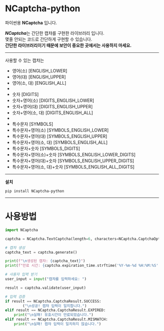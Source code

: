 # NCaptcha-python
파이썬용 **NCaptcha** 입니다.  

***NCaptcha***는 간단한 캡챠를 구현한 라이브러리 입니다.  
몇줄 안되는 코드로 간단하게 구현할 수 있습니다.  
**간단한 라이브러리이기 때문에 보안이 중요한 곳에서는 사용하지 마세요.**

---

사용할 수 있는 캡챠는

- 영어(소) [ENGLISH_LOWER]
- 영어(대) [ENGLISH_UPPER]
- 영어(소, 대) [ENGLISH_ALL]
- 
- 숫자 [DIGITS]
- 숫자+영어(소) [DIGITS_ENGLISH_LOWER]
- 숫자+영어(대) [DIGITS_ENGLISH_UPPER]
- 숫자+영어(소, 대) [DIGITS_ENGLISH_ALL]
- 
- 특수문자 [SYMBOLS]
- 특수문자+영어(소) [SYMBOLS_ENGLISH_LOWER]
- 특수문자+영어(대) [SYMBOLS_ENGLISH_UPPER]
- 특수문자+영어(소, 대) [SYMBOLS_ENGLISH_ALL]
- 특수문자+숫자 [SYMBOLS_DIGITS]
- 특수문자+영어(소)+숫자 [SYMBOLS_ENGLISH_LOWER_DIGITS]
- 특수문자+영어(대)+숫자 [SYMBOLS_ENGLISH_UPPER_DIGITS]
- 특수문자+영어(소, 대)+숫자 [SYMBOLS_ENGLISH_ALL_DIGITS]

---

**설치**
```shell
pip install NCaptcha-python
```

---

# **사용방법**
```python
import NCaptcha

captcha = NCaptcha.TextCaptcha(length=6, characters=NCaptcha.CaptchaOptions.ENGLISH_ALL, expires_in_seconds=30)

# 캡챠 생성
captcha_text = captcha.generate()

print(f"\n생성된 캡챠: {captcha_text}")
print(f"만료 시간: {captcha.expiration_time.strftime('%Y-%m-%d %H:%M:%S')}")

# 사용자 입력 받기
user_input = input("캡챠를 입력하세요: ")

result = captcha.validate(user_input)

# 입력 검증
if result == NCaptcha.CaptchaResult.SUCCESS:
        ("\n성공! 캡챠 입력이 일치합니다.")
elif result == NCaptcha.CaptchaResult.EXPIRED:
    print("\n실패! 유효시간이 만료되었습니다.")
elif result == NCaptcha.CaptchaResult.MISMATCH:
    print("\n실패! 캡챠 입력이 일치하지 않습니다.")
```